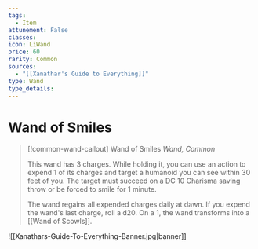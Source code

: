 ```yaml
---
tags:
  - Item
attunement: False
classes: 
icon: LiWand
price: 60
rarity: Common
sources:
  - "[[Xanathar's Guide to Everything]]"
type: Wand
type_details: 
---
```


# Wand of Smiles

>[!common-wand-callout] Wand of Smiles
>*Wand, Common*
>
>This wand has 3 charges. While holding it, you can use an action to expend 1 of its charges and target a humanoid you can see within 30 feet of you. The target must succeed on a DC 10 Charisma saving throw or be forced to smile for 1 minute.
>
>The wand regains all expended charges daily at dawn. If you expend the wand's last charge, roll a d20. On a 1, the wand transforms into a [[Wand of Scowls]].

![[Xanathars-Guide-To-Everything-Banner.jpg|banner]]
